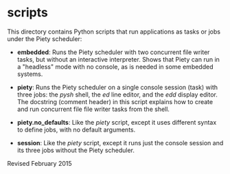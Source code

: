
scripts
=======

This directory contains Python scripts that run applications as tasks
or jobs under the Piety scheduler:

- **embedded**: Runs the Piety scheduler with two concurrent file writer
   tasks, but without an interactive interpreter.  Shows that Piety
   can run in a "headless" mode with no console, as is needed in some
   embedded systems.

- **piety**: Runs the Piety scheduler on a single console session
    (task) with three jobs: the *pysh* shell, the *ed* line
    editor, and the *edd* display editor.  The docstring (comment header)
    in this script explains how to create and run concurrent file 
    file writer tasks from the shell.

- **piety.no_defaults**: Like the *piety* script, except it uses different
   syntax to define jobs, with no default arguments.

- **session**: Like the *piety* script, except it runs just the console
    session and its three jobs without the Piety scheduler.  

Revised February 2015
